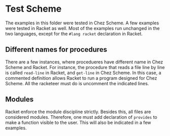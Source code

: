 # Test Scheme
The examples in this folder were tested in
Chez Scheme. A few examples were tested in
Racket as well. Most of the examples run
unchanged in the two languages, except for
the `#lang racket` declaration in Racket.

## Different names for procedures
There are a few instances, where procedueres
have different name in Chez Scheme and Racket.
For instance, the procedure that reads a file
line by line is called `read-line` in Racket,
and `get-line` in Chez Scheme. In this case,
a commented definition allows Racket to run
a program designed for Chez Scheme. All the
racketeer must do is uncomment the indicated
lines.

## Modules
Racket enforce the module discipline strictly.
Besides this, all files are considered modules.
Therefore, one must add declaration of `provides`
to make a function visible to the user. This will
also be indicated in a few examples.

